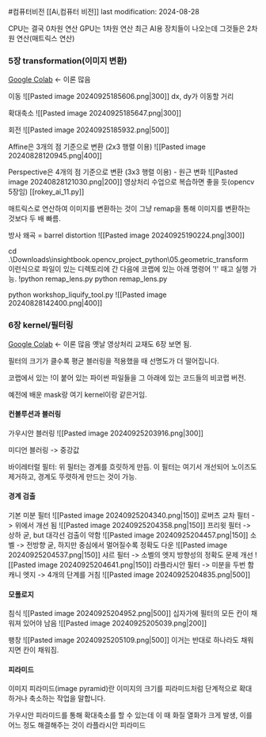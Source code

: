   #컴퓨터비전 
[[Ai,컴퓨터 비전]]
last modification: 2024-08-28


CPU는 결국 0차원 연산
GPU는 1차원 연산
최근 AI용 장치들이 나오는데 그것들은 2차원 연산(매트릭스 연산)

### 5장 transformation(이미지 변환)
[Google Colab](https://colab.research.google.com/drive/1XQiHfKnnAqb-wpODnJBCAKw0UG7BVqzI) <- 이론 많음

이동
![[Pasted image 20240925185606.png|300]]
dx, dy가 이동할 거리

확대축소
![[Pasted image 20240925185647.png|300]]

회전
![[Pasted image 20240925185932.png|500]]

Affine은 3개의 점 기준으로 변환 (2x3 행렬 이용)
![[Pasted image 20240828120945.png|400]]

Perspective은 4개의 점 기준으로 변환 (3x3 행렬 이용) - 원근 변화
![[Pasted image 20240828121030.png|200]]
영상처리 수업으로 복습하면 좋을 듯(opencv 5장임)
[[rokey_ai_11.py]]

매트릭스로 연산하여 이미지를 변환하는 것이 그냥 remap을 통해 이미지를 변환하는 것보다 두 배 빠름.

 방사 왜곡 = barrel distortion
 ![[Pasted image 20240925190224.png|300]]
 

cd .\Downloads\insightbook.opencv_project_python\05.geometric_transform\
이런식으로 파일이 있는 디렉토리에 간 다음에 코랩에 있는 아래 명령어 '!' 때고 실행 가능.
!python remap_lens.py
python remap_lens.py

python workshop_liquify_tool.py
![[Pasted image 20240828142400.png|400]]

### 6장 kernel/필터링
[Google Colab](https://colab.research.google.com/drive/1hq7yfEAepPn7sZDZBrTiomFe2OSghsG9#scrollTo=SejGdE01I-_6) <- 이론 많음
옛날 영상처리 교재도 6장 보면 됨.

필터의 크기가 클수록 평균 블러링을 적용했을 때 선명도가 더 떨어집니다.


코랩에서 있는 !이 붙어 있는 파이썬 파일들을 그 아래에 있는 코드들의 비코랩 버전.

예전에 배운 mask랑 여기 kernel이랑 같은거임.

#### 컨볼루션과 블러링
가우시안 블러링
![[Pasted image 20240925203916.png|300]]

미디언 블러링 -> 중강값

바이레터럴 필터: 위 필터는 경계를 흐릿하게 만듬. 이 필터는 여기서 개선되어 노이즈도 제거하고, 경계도 뚜렷하게 만드는 것이 가능.

#### 경계 검출
기본 미분 필터
![[Pasted image 20240925204340.png|150]]
로버츠 교차 필터 -> 위에서 개선 됨
![[Pasted image 20240925204358.png|150]]
프리윗 필터 -> 상하 굳, but 대각선 검출이 약함
![[Pasted image 20240925204457.png|150]]
소벨 -> 전방향 굳, 하지만 중심에서 멀어질수록 정확도 다운
![[Pasted image 20240925204537.png|150]]
샤르 필터 -> 소벨의 엣지 방향성의 정확도 문제 개선
![[Pasted image 20240925204641.png|150]]
라플라시안 필터 -> 미분을 두번 함
캐니 엣지 -> 4개의 단계를 거침
![[Pasted image 20240925204835.png|500]]

#### 모폴로지
침식
![[Pasted image 20240925204952.png|500]]
십자가에 필터의 모든 칸이 채워져 있어야 남음
![[Pasted image 20240925205039.png|200]]

팽창
![[Pasted image 20240925205109.png|500]]
이거는 반대로 하나라도 채워지면 칸이 채워짐.

#### 피라미드
이미지 피라미드(image pyramid)란 이미지의 크기를 피라미드처럼 단계적으로 확대하거나 축소하는 작업을 말합니다.

가우시안 피라미드를 통해 확대축소를 할 수 있는데 이 때 화질 열화가 크게 발생, 이를 어느 정도 해결해주는 것이 라플라시안 피라미드
